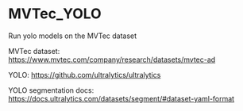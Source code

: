 # MVTec_YOLO
Run yolo models on the MVTec dataset

MVTec dataset: https://www.mvtec.com/company/research/datasets/mvtec-ad

YOLO: https://github.com/ultralytics/ultralytics

YOLO segmentation docs: https://docs.ultralytics.com/datasets/segment/#dataset-yaml-format
